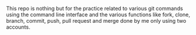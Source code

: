 This repo is nothing but for the practice related to various git commands using the command line interface and the various functions like fork, clone, branch, commit, push, pull request and merge done by me only using two accounts.
